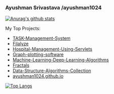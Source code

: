 ### Ayushman Srivastava /ayushman1024
[![Anurag's github stats](https://github-readme-stats.vercel.app/api?username=ayushman1024&show_icons=true&theme=radical&include_all_commits=true)](https://github.com/anuraghazra/github-readme-stats)

My Top Projects:

- [TASK-Management-System](https://github.com/ayushman1024/TASK-Management-System)
- [Filalyze](https://github.com/ayushman1024/Filalyze)
- [Hospital-Management-Using-Servlets](https://github.com/ayushman1024/Hospital-Management-Using-Servlets)
- [Graph-plotting-software](https://github.com/ayushman1024/Graph-plotting-software)
- [Machine-Learning-Deep-Learning-Algorithms](https://github.com/ayushman1024/Machine-Learning-Deep-Learning-Algorithms)
- [Fractals](https://github.com/ayushman1024/Fractals)
- [Data-Structure-Algorithms-Collection](https://github.com/ayushman1024/Data-Structure-Algorithms-Collection)
- [ayushman1024.github.io](https://github.com/ayushman1024/ayushman1024.github.io)

[![Top Langs](https://github-readme-stats.vercel.app/api/top-langs/?username=ayushman1024&title_color=fff&icon_color=79ff97&text_color=9f9f9f&bg_color=151515)](https://github.com/anuraghazra/github-readme-stats)
